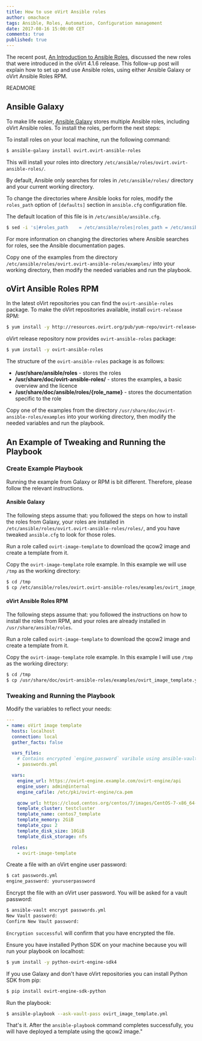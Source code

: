```yaml
---
title: How to use oVirt Ansible roles
author: omachace
tags: Ansible, Roles, Automation, Configuration management
date: 2017-08-16 15:00:00 CET
comments: true
published: true
---
```


The recent post, [An Introduction to Ansible Roles](https://ovirt.org/blog/2017/07/ovirt-ansible-roles-an-introduction/), discussed the new roles that were introduced in the oVirt 4.1.6 release. This follow-up post will explain how to set up and use Ansible roles, using either Ansible Galaxy or oVirt Ansible Roles RPM.

READMORE

## Ansible Galaxy

To make life easier, [Ansible Galaxy](https://galaxy.ansible.com/) stores multiple Ansible roles, including oVirt Ansible roles. To install the roles, perform the next steps:

To install roles on your local machine, run the following command:

```bash
$ ansible-galaxy install ovirt.ovirt-ansible-roles
```

This will install your roles into directory `/etc/ansible/roles/ovirt.ovirt-ansible-roles/`.

By default, Ansible only searches for roles in `/etc/ansible/roles/` directory and your current working directory.

To change the directories where Ansible looks for roles, modify the `roles_path` option of `[defaults]` section in `ansible.cfg` configuration file.

The default location of this file is in `/etc/ansible/ansible.cfg`.

```bash
$ sed -i 's|#roles_path    = /etc/ansible/roles|roles_path = /etc/ansible/roles:/etc/ansible/roles/ovirt.ovirt-ansible-roles/roles|'  /etc/ansible/ansible.cfg
```

For more information on changing the directories where Ansible searches for roles, see the Ansible documentation pages.

Copy one of the examples from the directory `/etc/ansible/roles/ovirt.ovirt-ansible-roles/examples/` into your working directory, then modify the needed variables and run the playbook.

## oVirt Ansible Roles RPM

In the latest oVirt repositories you can find the `ovirt-ansible-roles` package. To make the oVirt repositories available, install `ovirt-release` RPM:

```bash
$ yum install -y http://resources.ovirt.org/pub/yum-repo/ovirt-release41.rpm
```

oVirt release repository now provides `ovirt-ansible-roles` package:

```bash
$ yum install -y ovirt-ansible-roles
```

The structure of the `ovirt-ansible-roles` package is as follows:

 - __/usr/share/ansible/roles__ - stores the roles
 - __/usr/share/doc/ovirt-ansible-roles/__ - stores the examples, a basic overview and the licence
 - __/usr/share/doc/ansible/roles/{role_name}__ - stores the documentation specific to the role

Copy one of the examples from the directory `/usr/share/doc/ovirt-ansible-roles/examples` into your working directory, then modify the needed variables and run the playbook.

## An Example of Tweaking and Running the Playbook

### Create Example Playbook

Running the example from Galaxy or RPM is bit different. Therefore, please follow the relevant instructions.

#### Ansible Galaxy

The following steps assume that: you followed the steps on how to install the roles from Galaxy, your roles are installed in `/etc/ansible/roles/ovirt.ovirt-ansible-roles/roles/`, and you have tweaked `ansible.cfg` to look for those roles.

Run a role called `ovirt-image-template` to download the qcow2 image and create a template from it.

Copy the `ovirt-image-template` role example. In this example we will use `/tmp` as the working directory:

```bash
$ cd /tmp
$ cp /etc/ansible/roles/ovirt.ovirt-ansible-roles/examples/ovirt_image_template.yml .
```

#### oVirt Ansible Roles RPM
The following steps assume that: you followed the instructions on how to install the roles from RPM, and your roles are already installed in `/usr/share/ansible/roles`.

Run a role called `ovirt-image-template` to download the qcow2 image and create a template from it.

Copy the `ovirt-image-template` role example. In this example I will use `/tmp` as the working directory:

```bash
$ cd /tmp
$ cp /usr/share/doc/ovirt-ansible-roles/examples/ovirt_image_template.yml .
```


### Tweaking and Running the Playbook

Modify the variables to reflect your needs:

```yaml
---
- name: oVirt image template
  hosts: localhost
  connection: local
  gather_facts: false

  vars_files:
    # Contains encrypted `engine_password` varibale using ansible-vault
    - passwords.yml

  vars:
    engine_url: https://ovirt-engine.example.com/ovirt-engine/api
    engine_user: admin@internal
    engine_cafile: /etc/pki/ovirt-engine/ca.pem

    qcow_url: https://cloud.centos.org/centos/7/images/CentOS-7-x86_64-GenericCloud.qcow2
    template_cluster: testcluster
    template_name: centos7_template
    template_memory: 2GiB
    template_cpu: 2
    template_disk_size: 10GiB
    template_disk_storage: nfs

  roles:
    - ovirt-image-template
```

Create a file with an oVirt engine user password:

```bash
$ cat passwords.yml
engine_password: youruserpassword
```

Encrypt the file with an oVirt user password. You will be asked for a vault password:

```bash
$ ansible-vault encrypt passwords.yml
New Vault password: 
Confirm New Vault password: 
```

`Encryption successful` will confirm that you have encrypted the file.

Ensure you have installed Python SDK on your machine because you will run your playbook on localhost:

```bash
$ yum install -y python-ovirt-engine-sdk4
```

If you use Galaxy and don't have oVirt repositories you can install Python SDK from pip:

```bash
$ pip install ovirt-engine-sdk-python
```

Run the playbook:

```bash
$ ansible-playbook --ask-vault-pass ovirt_image_template.yml
```

That's it. After the `ansible-playbook` command completes successfully, you will have deployed a template using the qcow2 image."
